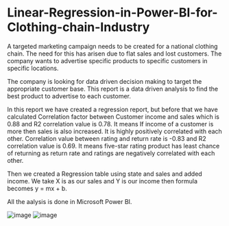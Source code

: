 # Linear-Regression-in-Power-BI-for-Clothing-chain-Industry


A targeted marketing campaign needs to be created for a national clothing chain. The need for this has arisen due to flat sales and lost customers. The company wants to advertise specific products to specific customers in specific locations.

The company is looking for data driven decision making to target the appropriate customer base. This report is a data driven analysis to find the best product to advertise to each customer.

In this report we have created a regression report, but before that we have calculated Correlation factor between Customer income and sales which is 0.88 and R2 correlation value is 0.78. It means If income of a customer is more then sales is also increased. It is highly positively correlated with each other.
Correlation value between rating and return rate is -0.83 and R2 correlation value is 0.69. It means five-star rating product has least chance of returning as return rate and ratings are negatively correlated with each other. 

Then we created a Regression table using state and sales and added income. We take X is as our sales and Y is our income then formula becomes y = mx + b.

All the aalysis is done in Microsoft Power BI. 

![image](https://user-images.githubusercontent.com/70135833/204481225-4344315d-ca8e-4d08-b127-bc616b5df5a8.png)
![image](https://user-images.githubusercontent.com/70135833/204481409-547d9c42-c4c2-4af2-8a8c-00b182b28135.png)
